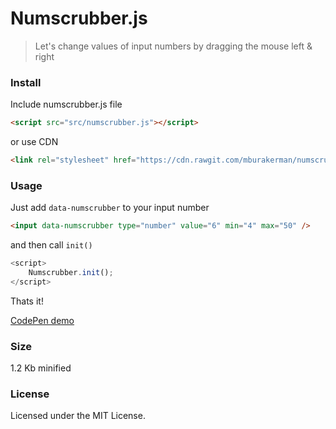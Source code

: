 # Numscrubber.js

>Let's change values of input numbers by dragging the mouse left & right


### Install

Include numscrubber.js file
```html
<script src="src/numscrubber.js"></script>
```
or use CDN
```html
<link rel="stylesheet" href="https://cdn.rawgit.com/mburakerman/numscrubberjs/master/src/numscrubber.js">
```

### Usage

Just add ```data-numscrubber``` to your input number  

```html
<input data-numscrubber type="number" value="6" min="4" max="50" />
```
and then call  ```init()```

```js
<script>
    Numscrubber.init();
</script>
```
Thats it!

[CodePen demo](http://codepen.io/anon/pen/YZVZrm)

### Size

1.2 Kb minified

### License

Licensed under the MIT License.
